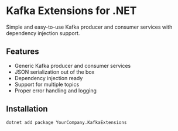 # Kafka Extensions for .NET

Simple and easy-to-use Kafka producer and consumer services with dependency injection support.

## Features

- Generic Kafka producer and consumer services
- JSON serialization out of the box
- Dependency injection ready
- Support for multiple topics
- Proper error handling and logging

## Installation

```bash
dotnet add package YourCompany.KafkaExtensions